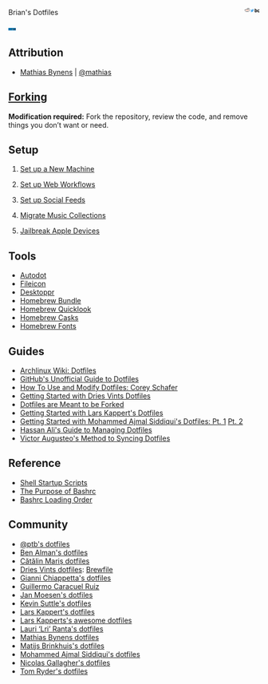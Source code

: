 <!DOCTYPE html>
<html>
<head>
</head>
<body>
<style>
img {
    width: 3%;
}
</style>
<p>
<a href="https://briancrink.com">
<img src=".asset/favicon.png" style="float:right;width:2%;height:2%;">
</a>
<a href="https://twitter.com/briancrink">
<img src=".asset/twitter.png" style="float:right;width:2%;height:2%;">
</a>
<a href="https://reddit.com/user/NeonSpaceCandy">
<img src=".asset/reddit.png" style="float:right;width:2%;height:2%;">
</a>
Brian's Dotfiles
</p>
</body>
</html>

[![](.asset/banner.png)](https://briancrink.com/software)

## Attribution

- [Mathias Bynens](https://mathiasbynens.be/) |
  [@mathias](http://twitter.com/mathias)

## [Forking](https://github.com/briancrink/dotfiles/tree/master/.setup#forking-brians-dotfiles)

**Modification required:** Fork the repository, review the code, and remove
things you don’t want or need.

## Setup

1. [Set up a New Machine](https://github.com/briancrink/dotfiles/blob/master/.setup)

2. [Set up Web Workflows](https://github.com/briancrink/dotfiles/blob/master/.chrome)

3. [Set up Social Feeds](https://github.com/briancrink/dotfiles/blob/master/.feed)

4. [Migrate Music Collections](https://github.com/briancrink/dotfiles/blob/master/.music)

5. [Jailbreak Apple Devices](https://github.com/briancrink/dotfiles/blob/master/.jailbreak)

## Tools

- [Autodot](https://github.com/ajmalsiddiqui/autodot)
- [Fileicon](https://github.com/mklement0/fileicon#manual-installation)
- [Desktoppr](https://github.com/scriptingosx/desktoppr)
- [Homebrew Bundle](https://github.com/Homebrew/homebrew-bundle)
- [Homebrew Quicklook](https://github.com/sindresorhus/quick-look-plugins)
- [Homebrew Casks](https://github.com/Homebrew/homebrew-cask/tree/master/Casks)
- [Homebrew Fonts](https://github.com/Homebrew/homebrew-cask-fonts/tree/master/Casks)

## Guides

- [Archlinux Wiki: Dotfiles](https://wiki.archlinux.org/index.php/Dotfiles)
- [GitHub's Unofficial Guide to Dotfiles](https://dotfiles.github.io/)
- [How To Use and Modify Dotfiles: Corey Schafer](https://youtube.com/watch?v=c5RZWDLqifA)
- [Getting Started with Dries Vints Dotfiles](https://medium.com/@driesvints/getting-started-with-dotfiles-76bf046d035c)
- [Dotfiles are Meant to be Forked](https://zachholman.com/2010/08/dotfiles-are-meant-to-be-forked/)
- [Getting Started with Lars Kappert's Dotfiles](https://medium.com/@webprolific/getting-started-with-dotfiles-43c3602fd789)
- [Getting Started with Mohammed Ajmal Siddiqui's Dotfiles: Pt. 1](https://medium.freecodecamp.org/dive-into-dotfiles-part-1-e4eb1003cff6)
  [Pt. 2](https://medium.freecodecamp.org/dive-into-dotfiles-part-2-6321b4a73608)
- [Hassan Ali's Guide to Managing Dotfiles](https://hackernoon.com/learn-how-to-manage-dotfiles-b8b62c6c5491)
- [Victor Augusteo's Method to Syncing Dotfiles](https://medium.com/@augusteo/simplest-way-to-sync-dotfiles-and-config-using-git-14051af8703a)

## Reference

- [Shell Startup Scripts](https://blog.flowblok.id.au/2013-02/shell-startup-scripts.html)
- [The Purpose of Bashrc](https://unix.stackexchange.com/questions/129143/what-is-the-purpose-of-bashrc-and-how-does-it-work)
- [Bashrc Loading Order](https://shreevatsa.wordpress.com/2008/03/30/zshbash-startup-files-loading-order-bashrc-zshrc-etc/)

## Community

- [@ptb's dotfiles](https://github.com/ptb/mac-setup)
- [Ben Alman's dotfiles](https://github.com/cowboy/dotfiles)
- [Cătălin Mariș dotfiles](https://github.com/alrra/dotfiles)
- [Dries Vints dotfiles](https://github.com/driesvints/dotfiles):
  [Brewfile](https://github.com/driesvints/dotfiles/blob/master/Brewfile)
- [Gianni Chiappetta's dotfiles](https://github.com/gf3/dotfiles)
- [Guillermo Caracuel Ruiz](https://github.com/gcaracuel/dotfiles)
- [Jan Moesen's dotfiles](https://gist.github.com/1156154)
- [Kevin Suttle's dotfiles](https://github.com/kevinSuttle/dotfiles)
- [Lars Kappert's dotfiles](https://github.com/webpro/dotfiles)
- [Lars Kapperts's awesome dotfiles](https://github.com/webpro/awesome-dotfiles)
- [Lauri ‘Lri’ Ranta's dotfiles](http://osxnotes.net/defaults.html)
- [Mathias Bynens dotfiles](https://github.com/mathiasbynens/dotfiles/)
- [Matijs Brinkhuis's dotfiles](https://github.com/matijs/dotfiles)
- [Mohammed Ajmal Siddiqui's dotfiles](https://github.com/ajmalsiddiqui/dotfiles)
- [Nicolas Gallagher's dotfiles](https://github.com/necolas/dotfiles)
- [Tom Ryder's dotfiles](https://sanctum.geek.nz/cgit/dotfiles.git/about)
